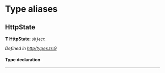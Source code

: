 

# Type aliases

<a id="httpstate"></a>

##  HttpState

**Ƭ HttpState**: *`object`*

*Defined in [http/types.ts:9](https://github.com/polkadot-js/api/blob/0ab3916/packages/rpc-provider/src/http/types.ts#L9)*

#### Type declaration

___


